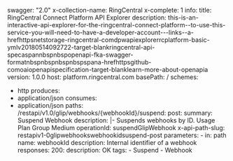 swagger: "2.0"
x-collection-name: RingCentral
x-complete: 1
info:
  title: RingCentral Connect Platform API Explorer
  description: this-is-an-interactive-api-explorer-for-the-ringcentral-connect-platform--to-use-this-service-you-will-need-to-have-a-developer-account---links--a-hrefhttpsnetstorage-ringcentral-comdpwapiexplorerrcplatform-basic-ymlv20180514092722-target-blankringcentral-api-specaspannbspnbspopenapi-fka-swagger-formatnbspnbspnbspnbspspana-hrefhttpsgithub-comoaiopenapispecification-target-blanklearn-more-about-openapia
  version: 1.0.0
host: platform.ringcentral.com
basePath: /
schemes:
- http
produces:
- application/json
consumes:
- application/json
paths:
  /restapi/v1.0/glip/webhooks/{webhookId}/suspend:
    post:
      summary: Suspend Webhook
      description: |-
        Suspends webhooks by ID.
        Usage Plan Group
        Medium
      operationId: suspendGlipWebhook
      x-api-path-slug: restapiv1-0glipwebhookswebhookidsuspend-post
      parameters:
      - in: path
        name: webhookId
        description: Internal identifier of a webhook
      responses:
        200:
          description: OK
      tags:
      - Suspend
      - Webhook